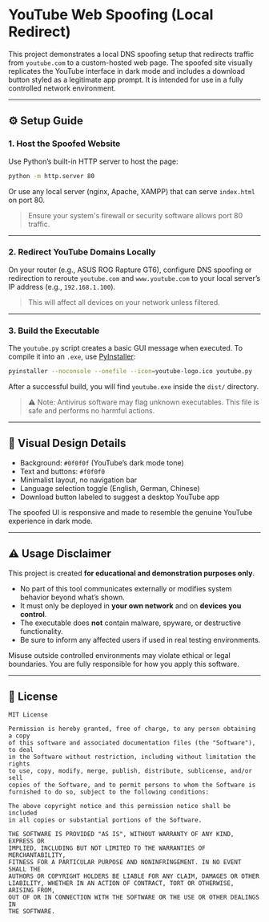 # YouTube Web Spoofing (Local Redirect)

This project demonstrates a local DNS spoofing setup that redirects traffic from `youtube.com` to a custom-hosted web page. The spoofed site visually replicates the YouTube interface in dark mode and includes a download button styled as a legitimate app prompt. It is intended for use in a fully controlled network environment.

---

## ⚙️ Setup Guide

### 1. Host the Spoofed Website

Use Python’s built-in HTTP server to host the page:

```bash
python -m http.server 80
```

Or use any local server (nginx, Apache, XAMPP) that can serve `index.html` on port 80.

> Ensure your system's firewall or security software allows port 80 traffic.

---

### 2. Redirect YouTube Domains Locally

On your router (e.g., ASUS ROG Rapture GT6), configure DNS spoofing or redirection to reroute `youtube.com` and `www.youtube.com` to your local server’s IP address (e.g., `192.168.1.100`).

> This will affect all devices on your network unless filtered.

---

### 3. Build the Executable

The `youtube.py` script creates a basic GUI message when executed. To compile it into an `.exe`, use [PyInstaller](https://pyinstaller.org/):

```bash
pyinstaller --noconsole --onefile --icon=youtube-logo.ico youtube.py
```

After a successful build, you will find `youtube.exe` inside the `dist/` directory.

> ⚠️ Note: Antivirus software may flag unknown executables. This file is safe and performs no harmful actions.

---

## 🎨 Visual Design Details

- Background: `#0f0f0f` (YouTube’s dark mode tone)
- Text and buttons: `#f0f0f0`
- Minimalist layout, no navigation bar
- Language selection toggle (English, German, Chinese)
- Download button labeled to suggest a desktop YouTube app

The spoofed UI is responsive and made to resemble the genuine YouTube experience in dark mode.

---

## ⚠️ Usage Disclaimer

This project is created **for educational and demonstration purposes only**.

- No part of this tool communicates externally or modifies system behavior beyond what’s shown.
- It must only be deployed in **your own network** and on **devices you control**.
- The executable does **not** contain malware, spyware, or destructive functionality.
- Be sure to inform any affected users if used in real testing environments.

Misuse outside controlled environments may violate ethical or legal boundaries. You are fully responsible for how you apply this software.

---

## 📄 License

```
MIT License

Permission is hereby granted, free of charge, to any person obtaining a copy
of this software and associated documentation files (the "Software"), to deal
in the Software without restriction, including without limitation the rights
to use, copy, modify, merge, publish, distribute, sublicense, and/or sell
copies of the Software, and to permit persons to whom the Software is
furnished to do so, subject to the following conditions:

The above copyright notice and this permission notice shall be included
in all copies or substantial portions of the Software.

THE SOFTWARE IS PROVIDED "AS IS", WITHOUT WARRANTY OF ANY KIND, EXPRESS OR
IMPLIED, INCLUDING BUT NOT LIMITED TO THE WARRANTIES OF MERCHANTABILITY,
FITNESS FOR A PARTICULAR PURPOSE AND NONINFRINGEMENT. IN NO EVENT SHALL THE
AUTHORS OR COPYRIGHT HOLDERS BE LIABLE FOR ANY CLAIM, DAMAGES OR OTHER
LIABILITY, WHETHER IN AN ACTION OF CONTRACT, TORT OR OTHERWISE, ARISING FROM,
OUT OF OR IN CONNECTION WITH THE SOFTWARE OR THE USE OR OTHER DEALINGS IN
THE SOFTWARE.
```
